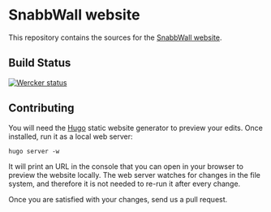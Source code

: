 # SnabbWall website

This repository contains the sources for the [SnabbWall website](http://snabbwall.org).

## Build Status

[![Wercker status](https://app.wercker.com/status/43fe9ff610ed10a8905b889f7d2c6740/m/master "wercker status")](https://app.wercker.com/project/bykey/43fe9ff610ed10a8905b889f7d2c6740)

## Contributing

You will need the [Hugo](http://gohugo.io) static website generator to preview your edits. Once installed, run it as a local web server:

```
hugo server -w
```

It will print an URL in the console that you can open in your browser to preview the website locally. The web server watches for changes in the file system, and therefore it is not needed to re-run it after every change.

Once you are satisfied with your changes, send us a pull request.

